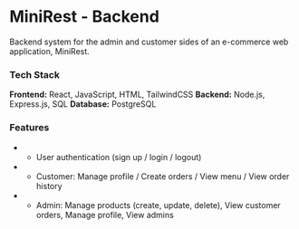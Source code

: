 # MiniRest - Backend

Backend system for the admin and customer sides of an e-commerce web application, MiniRest.

### Tech Stack

**Frontend:** React, JavaScript, HTML, TailwindCSS
**Backend:** Node.js, Express.js, SQL
**Database:** PostgreSQL

### Features

- - User authentication (sign up / login / logout)
- - Customer: Manage profile / Create orders / View menu / View order history
- - Admin: Manage products (create, update, delete), View customer orders, Manage profile, View admins
